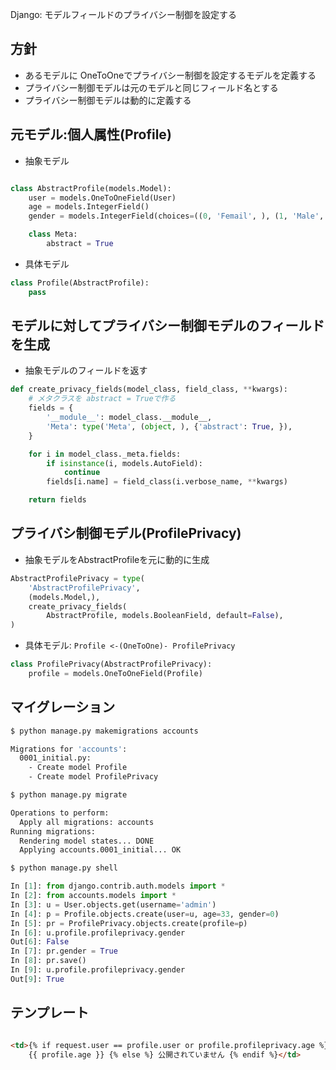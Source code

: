 Django: モデルフィールドのプライバシー制御を設定する

## 方針

- あるモデルに OneToOneでプライバシー制御を設定するモデルを定義する
- プライバシー制御モデルは元のモデルと同じフィールド名とする
- プライバシー制御モデルは動的に定義する

## 元モデル:個人属性(Profile)

- 抽象モデル

~~~py

class AbstractProfile(models.Model):
    user = models.OneToOneField(User)
    age = models.IntegerField()
    gender = models.IntegerField(choices=((0, 'Femail', ), (1, 'Male', ), ))

    class Meta:
        abstract = True
~~~

- 具体モデル

~~~py
class Profile(AbstractProfile):                                                     
    pass   
~~~


## モデルに対してプライバシー制御モデルのフィールドを生成

- 抽象モデルのフィールドを返す

~~~py
def create_privacy_fields(model_class, field_class, **kwargs):    
	# メタクラスを abstract = Trueで作る                                               
    fields = {
        '__module__': model_class.__module__,
        'Meta': type('Meta', (object, ), {'abstract': True, }),
    }

    for i in model_class._meta.fields:
        if isinstance(i, models.AutoField):
            continue
        fields[i.name] = field_class(i.verbose_name, **kwargs)

    return fields
~~~    

## プライバシ制御モデル(ProfilePrivacy)

- 抽象モデルをAbstractProfileを元に動的に生成

~~~py
AbstractProfilePrivacy = type(
    'AbstractProfilePrivacy',
    (models.Model,),
    create_privacy_fields(
        AbstractProfile, models.BooleanField, default=False),
)   
~~~

- 具体モデル: `Profile <-(OneToOne)- ProfilePrivacy`

~~~py
class ProfilePrivacy(AbstractProfilePrivacy):
    profile = models.OneToOneField(Profile)
~~~

## マイグレーション


~~~bash
$ python manage.py makemigrations accounts

Migrations for 'accounts':
  0001_initial.py:
    - Create model Profile
    - Create model ProfilePrivacy
~~~

~~~bash
$ python manage.py migrate

Operations to perform:
  Apply all migrations: accounts
Running migrations:
  Rendering model states... DONE
  Applying accounts.0001_initial... OK
~~~

~~~bash
$ python manage.py shell
~~~
~~~py
In [1]: from django.contrib.auth.models import *
In [2]: from accounts.models import *
In [3]: u = User.objects.get(username='admin')
In [4]: p = Profile.objects.create(user=u, age=33, gender=0)
In [5]: pr = ProfilePrivacy.objects.create(profile=p)
In [6]: u.profile.profileprivacy.gender
Out[6]: False
In [7]: pr.gender = True
In [8]: pr.save()
In [9]: u.profile.profileprivacy.gender
Out[9]: True
~~~

## テンプレート

~~~html

<td>{% if request.user == profile.user or profile.profileprivacy.age %}
    {{ profile.age }} {% else %} 公開されていません {% endif %}</td>

~~~
